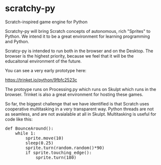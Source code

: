 # scratchy-py

Scratch-inspired game engine for Python

Scratchy-py will bring Scratch concepts of autonomous, rich "Sprites" to 
Python. We intend it to be a great environment for learning programming 
and Python.

Scratcy-py is intended to run both in the browser and on the Desktop. The
browser is the highest priority, because we feel that it will be the 
educaitonal environment of the future.

You can see a very early prototype here:

https://trinket.io/python/9fbfc2523c

The protoype runs on Processing.py which runs on Skulpt which runs in the 
browser. Trinket is also a great environment for hosting these games.

So far, the biggest challenge that we have identified is that Scratch
uses cooperative multitasking in a very transparent way. Python threads
are not as seamless, and are not avaialable at all in Skulpt. Multitasking 
is  useful for code like this:

<pre>
def BounceAround():
	while 1:
		sprite.move(10)
		sleep(0.25)
		sprite.turn(random.random()*90)
		if sprite.touching_edge():
			sprite.turn(180)

</pre>

